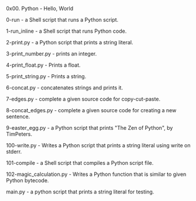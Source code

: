 0x00. Python - Hello, World

0-run - a Shell script that runs a Python script.

1-run_inline -  a Shell script that runs Python code.

2-print.py - a Python script that prints a string literal.

3-print_number.py - prints an integer.

4-print_float.py - Prints a float.

5-print_string.py - Prints a string.

6-concat.py - concatenates strings and prints it.

7-edges.py - complete a given source code for copy-cut-paste.

8-concat_edges.py - complete a given source code for creating a new sentence.

9-easter_egg.py - a Python script that prints "The Zen of Python", by TimPeters.

100-write.py - Writes a Python script that prints a string literal using write
	     on stderr.

101-compile - a Shell script that compiles a Python script file.

102-magic_calculation.py - Writes a Python function that is similar to given
			 Python bytecode.

main.py - a python script that prints a string literal for testing.